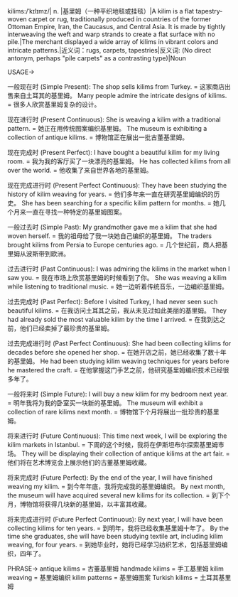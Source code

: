 kilims:/ˈkɪlɪmz/| n. |基里姆（一种平织地毯或挂毯）|A kilim is a flat tapestry-woven carpet or rug, traditionally produced in countries of the former Ottoman Empire, Iran, the Caucasus, and Central Asia. It is made by tightly interweaving the weft and warp strands to create a flat surface with no pile.|The merchant displayed a wide array of kilims in vibrant colors and intricate patterns.|近义词：rugs, carpets, tapestries|反义词: (No direct antonym, perhaps "pile carpets" as a contrasting type)|Noun

USAGE->

一般现在时 (Simple Present):
The shop sells kilims from Turkey. = 这家商店出售来自土耳其的基里姆。
Many people admire the intricate designs of kilims. = 很多人欣赏基里姆复杂的设计。

现在进行时 (Present Continuous):
She is weaving a kilim with a traditional pattern. = 她正在用传统图案编织基里姆。
The museum is exhibiting a collection of antique kilims. = 博物馆正在展出一批古董基里姆。

现在完成时 (Present Perfect):
I have bought a beautiful kilim for my living room. = 我为我的客厅买了一块漂亮的基里姆。
He has collected kilims from all over the world. = 他收集了来自世界各地的基里姆。

现在完成进行时 (Present Perfect Continuous):
They have been studying the history of kilim weaving for years. = 他们多年来一直在研究基里姆编织的历史。
She has been searching for a specific kilim pattern for months. = 她几个月来一直在寻找一种特定的基里姆图案。

一般过去时 (Simple Past):
My grandmother gave me a kilim that she had woven herself. = 我的祖母给了我一块她自己编织的基里姆。
The traders brought kilims from Persia to Europe centuries ago. = 几个世纪前，商人把基里姆从波斯带到欧洲。

过去进行时 (Past Continuous):
I was admiring the kilims in the market when I saw you. = 我在市场上欣赏基里姆的时候看到了你。
She was weaving a kilim while listening to traditional music. = 她一边听着传统音乐，一边编织基里姆。


过去完成时 (Past Perfect):
Before I visited Turkey, I had never seen such beautiful kilims. = 在我访问土耳其之前，我从未见过如此美丽的基里姆。
They had already sold the most valuable kilim by the time I arrived. = 在我到达之前，他们已经卖掉了最珍贵的基里姆。

过去完成进行时 (Past Perfect Continuous):
She had been collecting kilims for decades before she opened her shop. = 在她开店之前，她已经收集了数十年的基里姆。
He had been studying kilim weaving techniques for years before he mastered the craft. = 在他掌握这门手艺之前，他研究基里姆编织技术已经很多年了。

一般将来时 (Simple Future):
I will buy a new kilim for my bedroom next year. = 明年我将为我的卧室买一块新的基里姆。
The museum will exhibit a collection of rare kilims next month. = 博物馆下个月将展出一批珍贵的基里姆。

将来进行时 (Future Continuous):
This time next week, I will be exploring the kilim markets in Istanbul. = 下周的这个时候，我将在伊斯坦布尔探索基里姆市场。
They will be displaying their collection of antique kilims at the art fair. = 他们将在艺术博览会上展示他们的古董基里姆收藏。

将来完成时 (Future Perfect):
By the end of the year, I will have finished weaving my kilim. = 到今年年底，我将完成我的基里姆编织。
By next month, the museum will have acquired several new kilims for its collection. = 到下个月，博物馆将获得几块新的基里姆，以丰富其收藏。

将来完成进行时 (Future Perfect Continuous):
By next year, I will have been collecting kilims for ten years. = 到明年，我将已经收集基里姆十年了。
By the time she graduates, she will have been studying textile art, including kilim weaving, for four years. = 到她毕业时，她将已经学习纺织艺术，包括基里姆编织，四年了。


PHRASE->
antique kilims = 古董基里姆
handmade kilims = 手工基里姆
kilim weaving = 基里姆编织
kilim patterns = 基里姆图案
Turkish kilims = 土耳其基里姆
